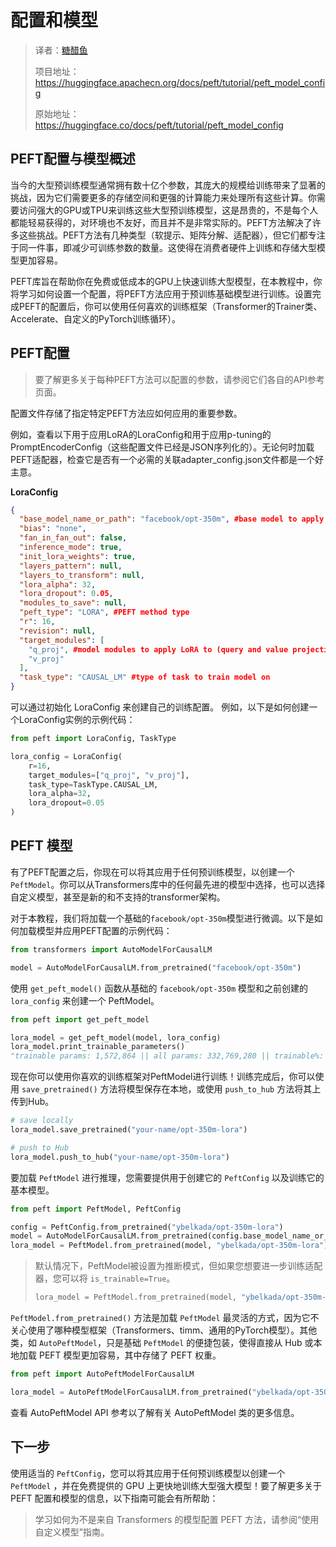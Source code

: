 

# 配置和模型

> 译者：[糖醋鱼](https://github.com/now-101)
>
> 项目地址：<https://huggingface.apachecn.org/docs/peft/tutorial/peft_model_config>
>
> 原始地址：<https://huggingface.co/docs/peft/tutorial/peft_model_config>

## PEFT配置与模型概述
当今的大型预训练模型通常拥有数十亿个参数，其庞大的规模给训练带来了显著的挑战，因为它们需要更多的存储空间和更强的计算能力来处理所有这些计算。你需要访问强大的GPU或TPU来训练这些大型预训练模型，这是昂贵的，不是每个人都能轻易获得的，对环境也不友好，而且并不是非常实际的。PEFT方法解决了许多这些挑战。PEFT方法有几种类型（软提示、矩阵分解、适配器），但它们都专注于同一件事，即减少可训练参数的数量。这使得在消费者硬件上训练和存储大型模型更加容易。

PEFT库旨在帮助你在免费或低成本的GPU上快速训练大型模型，在本教程中，你将学习如何设置一个配置，将PEFT方法应用于预训练基础模型进行训练。设置完成PEFT的配置后，你可以使用任何喜欢的训练框架（Transformer的Trainer类、Accelerate、自定义的PyTorch训练循环）。


## PEFT配置
> 要了解更多关于每种PEFT方法可以配置的参数，请参阅它们各自的API参考页面。

配置文件存储了指定特定PEFT方法应如何应用的重要参数。

例如，查看以下用于应用LoRA的LoraConfig和用于应用p-tuning的PromptEncoderConfig（这些配置文件已经是JSON序列化的）。无论何时加载PEFT适配器，检查它是否有一个必需的关联adapter_config.json文件都是一个好主意。

**LoraConfig**
```json
{
  "base_model_name_or_path": "facebook/opt-350m", #base model to apply LoRA to
  "bias": "none",
  "fan_in_fan_out": false,
  "inference_mode": true,
  "init_lora_weights": true,
  "layers_pattern": null,
  "layers_to_transform": null,
  "lora_alpha": 32,
  "lora_dropout": 0.05,
  "modules_to_save": null,
  "peft_type": "LORA", #PEFT method type
  "r": 16,
  "revision": null,
  "target_modules": [
    "q_proj", #model modules to apply LoRA to (query and value projection layers)
    "v_proj"
  ],
  "task_type": "CAUSAL_LM" #type of task to train model on
}
```
可以通过初始化 LoraConfig 来创建自己的训练配置。
例如，以下是如何创建一个LoraConfig实例的示例代码：
```python
from peft import LoraConfig, TaskType

lora_config = LoraConfig(
    r=16,
    target_modules=["q_proj", "v_proj"],
    task_type=TaskType.CAUSAL_LM,
    lora_alpha=32,
    lora_dropout=0.05
)
```
## PEFT 模型

有了PEFT配置之后，你现在可以将其应用于任何预训练模型，以创建一个`PeftModel`。你可以从Transformers库中的任何最先进的模型中选择，也可以选择自定义模型，甚至是新的和不支持的transformer架构。

对于本教程，我们将加载一个基础的`facebook/opt-350m`模型进行微调。以下是如何加载模型并应用PEFT配置的示例代码：
```python
from transformers import AutoModelForCausalLM

model = AutoModelForCausalLM.from_pretrained("facebook/opt-350m")
```

使用 `get_peft_model()` 函数从基础的 `facebook/opt-350m` 模型和之前创建的 `lora_config` 来创建一个 PeftModel。

```python
from peft import get_peft_model

lora_model = get_peft_model(model, lora_config)
lora_model.print_trainable_parameters()
"trainable params: 1,572,864 || all params: 332,769,280 || trainable%: 0.472659014678278"
```

现在你可以使用你喜欢的训练框架对PeftModel进行训练！训练完成后，你可以使用 `save_pretrained()` 方法将模型保存在本地，或使用 `push_to_hub` 方法将其上传到Hub。

```python
# save locally
lora_model.save_pretrained("your-name/opt-350m-lora")

# push to Hub
lora_model.push_to_hub("your-name/opt-350m-lora")
```

要加载 `PeftModel` 进行推理，您需要提供用于创建它的 `PeftConfig` 以及训练它的基本模型。

```python
from peft import PeftModel, PeftConfig

config = PeftConfig.from_pretrained("ybelkada/opt-350m-lora")
model = AutoModelForCausalLM.from_pretrained(config.base_model_name_or_path)
lora_model = PeftModel.from_pretrained(model, "ybelkada/opt-350m-lora")
````

>默认情况下，PeftModel被设置为推断模式，但如果您想要进一步训练适配器，您可以将 `is_trainable=True`。
> ```python 
>lora_model = PeftModel.from_pretrained(model, "ybelkada/opt-350m-lora", >is_trainable=True)
> ```

`PeftModel.from_pretrained()` 方法是加载 `PeftModel` 最灵活的方式，因为它不关心使用了哪种模型框架（Transformers、timm、通用的PyTorch模型）。其他类，如 `AutoPeftModel`，只是基础 `PeftModel` 的便捷包装，使得直接从 Hub 或本地加载 PEFT 模型更加容易，其中存储了 PEFT 权重。

```python
from peft import AutoPeftModelForCausalLM

lora_model = AutoPeftModelForCausalLM.from_pretrained("ybelkada/opt-350m-lora")
```
查看 AutoPeftModel API 参考以了解有关 AutoPeftModel 类的更多信息。

## 下一步
使用适当的 `PeftConfig`，您可以将其应用于任何预训练模型以创建一个 `PeftModel` ，并在免费提供的 GPU 上更快地训练大型强大模型！要了解更多关于 PEFT 配置和模型的信息，以下指南可能会有所帮助：

> 学习如何为不是来自 Transformers 的模型配置 PEFT 方法，请参阅“使用自定义模型”指南。
